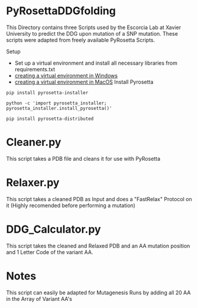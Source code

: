 # PyRosettaDDGfolding
This Directory contains three Scripts used by the Escorcia Lab at Xavier University to predict the DDG upon mutation of a SNP mutation. These scripts were adapted from freely available PyRosetta Scripts. 

Setup 

* Set up a virtual environment and install all necessary libraries from requirements.txt
* [creating a virtual environment in Windows](docs/windows_venv.md)
* [creating a virtual environment in MacOS](docs/macos_venv.md)
Install Pyrosetta 

```
pip install pyrosetta-installer
```
```
python -c 'import pyrosetta_installer; pyrosetta_installer.install_pyrosetta()'
```
```
pip install pyrosetta-distributed
```

# Cleaner.py
This script takes a PDB file and cleans it for use with PyRosetta

# Relaxer.py 
This script takes a cleaned PDB as Input and does a "FastRelax" Protocol on it (Highly recomended before performing a mutation)

# DDG_Calculator.py
This script takes the cleaned and Relaxed PDB and an AA mutation position and 1 Letter Code of the variant AA.

# Notes
This script can easily be adapted for Mutagenesis Runs by adding all 20 AA in the Array of Variant AA's
